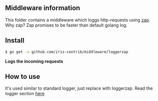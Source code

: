 ## Middleware information

This folder contains a middleware which loggs http-requests using [zap](https://github.com/uber-go/zap). Why zap? Zap promises to be faster than default golang log.


## Install

```sh
$ go get -u github.com/iris-contrib/middleware/loggerzap
```

**Logs the incoming requests**

## How to use

It's used similar to standard logger, just replace with loggerzap. Read the logger section [here](https://kataras.gitbooks.io/iris/content/logger.html)

